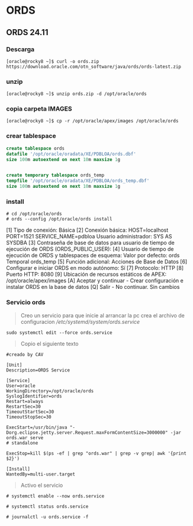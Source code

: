 # ORDS 
## ORDS 24.11
### Descarga
```
[oracle@rocky8 ~]$ curl -o ords.zip https://download.oracle.com/otn_software/java/ords/ords-latest.zip
```
### unzip
```
[oracle@rocky8 ~]$ unzip ords.zip -d /opt/oracle/ords
```
### copia carpeta IMAGES
```
[oracle@rocky8 ~]$ cp -r /opt/oracle/apex/images /opt/oracle/ords
```

### crear tablespace
```sql
create tablespace ords
datafile '/opt/oracle/oradata/XE/PDBLOA/ords.dbf'
size 100m autoextend on next 10m maxsize 1g


create temporary tablespace ords_temp
tempfile '/opt/oracle/oradata/XE/PDBLOA/ords_temp.dbf'
size 100m autoextend on next 10m maxsize 1g
```

### install
```
# cd /opt/oracle/ords
# ords --config /opt/oracle/ords install 
```
[1] Tipo de conexión: Básica
[2] Conexión básica: HOST=localhost PORT=1521 SERVICE_NAME=pdbloa
       Usuario administrador: SYS AS SYSDBA
[3] Contraseña de base de datos para usuario de tiempo de ejecución de ORDS (ORDS_PUBLIC_USER): <generar>
[4] Usuario de tiempo de ejecución de ORDS y tablespaces de esquema:  Valor por defecto: ords Temporal ords_temp
[5] Función adicional: Acciones de Base de Datos
[6] Configurar e iniciar ORDS en modo autónomo: Sí
[7]    Protocolo: HTTP
[8]       Puerto HTTP: 8080
[9]   Ubicación de recursos estáticos de APEX: /opt/oracle/apex/images
[A] Aceptar y continuar - Crear configuración e instalar ORDS en la base de datos
[Q] Salir - No continuar. Sin cambios


### Servicio ords 
> Creo un servicio para que inicie al arrancar la pc
> crea el archivo de configuracion */etc/systemd/system/ords.service*
```
sudo systemctl edit --force ords.service
```
> Copio el siguiente texto
``` 
#creado by CAV

[Unit]
Description=ORDS Service

[Service]
User=oracle
WorkingDirectory=/opt/oracle/ords
SyslogIdentifier=ords
Restart=always
RestartSec=30
TimeoutStartSec=30
TimeoutStopSec=30

ExecStart=/usr/bin/java "-Dorg.eclipse.jetty.server.Request.maxFormContentSize=3000000" -jar ords.war serve
# standalone

ExecStop=kill $(ps -ef | grep "ords.war" | grep -v grep| awk '{print $2}')

[Install]
WantedBy=multi-user.target
```
> Activo el servicio
```
# systemctl enable --now ords.service

# systemctl status ords.service

# journalctl -u ords.service -f
```